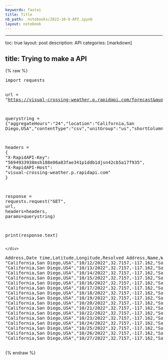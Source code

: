 ```yaml
---
keywords: fastai
title: Title
nb_path: _notebooks/2022-10-9-API.ipynb
layout: notebook
---
```


<!--
#################################################
### THIS FILE WAS AUTOGENERATED! DO NOT EDIT! ###
#################################################
# file to edit: _notebooks/2022-10-9-API.ipynb
-->

<div class="container" id="notebook-container">
        
<div class="cell border-box-sizing text_cell rendered"><div class="inner_cell">
<div class="text_cell_render border-box-sizing rendered_html">
<hr>
<p>toc: true
layout: post
description: API
categories: [markdown]</p>
<h2 id="title:-Trying-to-make-a-API">title: Trying to make a API<a class="anchor-link" href="#title:-Trying-to-make-a-API"> </a></h2>
</div>
</div>
</div>
    {% raw %}
    
<div class="cell border-box-sizing code_cell rendered">
<div class="input">

<div class="inner_cell">
    <div class="input_area">
<div class=" highlight hl-ipython3"><pre><span></span><span class="kn">import</span> <span class="nn">requests</span>

<span class="n">url</span> <span class="o">=</span> <span class="s2">&quot;https://visual-crossing-weather.p.rapidapi.com/forecast&quot;</span>

<span class="n">querystring</span> <span class="o">=</span> <span class="p">{</span><span class="s2">&quot;aggregateHours&quot;</span><span class="p">:</span><span class="s2">&quot;24&quot;</span><span class="p">,</span><span class="s2">&quot;location&quot;</span><span class="p">:</span><span class="s2">&quot;California,San Diego,USA&quot;</span><span class="p">,</span><span class="s2">&quot;contentType&quot;</span><span class="p">:</span><span class="s2">&quot;csv&quot;</span><span class="p">,</span><span class="s2">&quot;unitGroup&quot;</span><span class="p">:</span><span class="s2">&quot;us&quot;</span><span class="p">,</span><span class="s2">&quot;shortColumnNames&quot;</span><span class="p">:</span><span class="s2">&quot;0&quot;</span><span class="p">}</span>

<span class="n">headers</span> <span class="o">=</span> <span class="p">{</span>
	<span class="s2">&quot;X-RapidAPI-Key&quot;</span><span class="p">:</span> <span class="s2">&quot;5694933938msh188e06a83fae341p1ddb1djsn42cb5a17f935&quot;</span><span class="p">,</span>
	<span class="s2">&quot;X-RapidAPI-Host&quot;</span><span class="p">:</span> <span class="s2">&quot;visual-crossing-weather.p.rapidapi.com&quot;</span>
<span class="p">}</span>

<span class="n">response</span> <span class="o">=</span> <span class="n">requests</span><span class="o">.</span><span class="n">request</span><span class="p">(</span><span class="s2">&quot;GET&quot;</span><span class="p">,</span> <span class="n">url</span><span class="p">,</span> <span class="n">headers</span><span class="o">=</span><span class="n">headers</span><span class="p">,</span> <span class="n">params</span><span class="o">=</span><span class="n">querystring</span><span class="p">)</span>

<span class="nb">print</span><span class="p">(</span><span class="n">response</span><span class="o">.</span><span class="n">text</span><span class="p">)</span>
</pre></div>

    </div>
</div>
</div>

<div class="output_wrapper">
<div class="output">

<div class="output_area">

<div class="output_subarea output_stream output_stdout output_text">
<pre>Address,Date time,Latitude,Longitude,Resolved Address,Name,Wind Direction,Minimum Temperature,Maximum Temperature,Temperature,Wind Speed,Cloud Cover,Heat Index,Chance Precipitation (%),Precipitation,Sea Level Pressure,Snow Depth,Snow,Relative Humidity,Wind Gust,Wind Chill,Conditions
&#34;California,San Diego,USA&#34;,&#34;10/12/2022&#34;,32.7157,-117.162,&#34;San Diego, CA, United States&#34;,&#34;California,San Diego,USA&#34;,318.1,67.2,74.0,70.3,6.3,27.1,,9.5,0.0,1016.9,0.0,0.0,81.9,10.7,,&#34;Partially cloudy&#34;
&#34;California,San Diego,USA&#34;,&#34;10/13/2022&#34;,32.7157,-117.162,&#34;San Diego, CA, United States&#34;,&#34;California,San Diego,USA&#34;,229.0,66.3,72.9,68.1,3.6,0.1,,0.0,0.0,1016.3,0.0,0.0,86.4,6.0,,&#34;Clear&#34;
&#34;California,San Diego,USA&#34;,&#34;10/14/2022&#34;,32.7157,-117.162,&#34;San Diego, CA, United States&#34;,&#34;California,San Diego,USA&#34;,274.7,66.3,69.9,68.0,5.6,3.5,,23.8,0.0,1010.7,,,79.3,7.2,,&#34;Clear&#34;
&#34;California,San Diego,USA&#34;,&#34;10/15/2022&#34;,32.7157,-117.162,&#34;San Diego, CA, United States&#34;,&#34;California,San Diego,USA&#34;,252.7,64.3,66.3,65.4,4.8,86.1,,57.1,0.44,1012.1,,,78.5,7.8,,&#34;Rain, Overcast&#34;
&#34;California,San Diego,USA&#34;,&#34;10/16/2022&#34;,32.7157,-117.162,&#34;San Diego, CA, United States&#34;,&#34;California,San Diego,USA&#34;,268.8,64.8,68.4,66.4,6.0,57.4,,28.6,0.01,1014.1,,0.0,75.5,9.4,,&#34;Partially cloudy&#34;
&#34;California,San Diego,USA&#34;,&#34;10/17/2022&#34;,32.7157,-117.162,&#34;San Diego, CA, United States&#34;,&#34;California,San Diego,USA&#34;,298.5,66.1,68.8,67.3,5.9,8.1,,0.0,0.0,1014.0,,0.0,75.3,6.9,,&#34;Clear&#34;
&#34;California,San Diego,USA&#34;,&#34;10/18/2022&#34;,32.7157,-117.162,&#34;San Diego, CA, United States&#34;,&#34;California,San Diego,USA&#34;,274.9,66.5,71.7,69.2,4.8,33.7,,4.8,0.0,1012.4,,0.0,75.3,6.7,,&#34;Partially cloudy&#34;
&#34;California,San Diego,USA&#34;,&#34;10/19/2022&#34;,32.7157,-117.162,&#34;San Diego, CA, United States&#34;,&#34;California,San Diego,USA&#34;,311.3,69.2,73.1,71.1,5.4,92.3,,4.8,0.0,1011.8,,0.0,71.9,7.2,,&#34;Overcast&#34;
&#34;California,San Diego,USA&#34;,&#34;10/20/2022&#34;,32.7157,-117.162,&#34;San Diego, CA, United States&#34;,&#34;California,San Diego,USA&#34;,227.2,67.9,71.3,69.7,5.1,34.9,,4.8,0.0,1011.5,,0.0,71.3,7.6,,&#34;Partially cloudy&#34;
&#34;California,San Diego,USA&#34;,&#34;10/21/2022&#34;,32.7157,-117.162,&#34;San Diego, CA, United States&#34;,&#34;California,San Diego,USA&#34;,216.3,66.6,69.3,67.8,4.8,1.3,,9.5,0.0,1012.1,,0.0,73.1,6.9,,&#34;Clear&#34;
&#34;California,San Diego,USA&#34;,&#34;10/22/2022&#34;,32.7157,-117.162,&#34;San Diego, CA, United States&#34;,&#34;California,San Diego,USA&#34;,245.3,65.0,66.7,65.8,9.4,49.3,,14.3,0.04,1012.3,,0.0,75.0,16.8,,&#34;Partially cloudy&#34;
&#34;California,San Diego,USA&#34;,&#34;10/23/2022&#34;,32.7157,-117.162,&#34;San Diego, CA, United States&#34;,&#34;California,San Diego,USA&#34;,257.7,64.3,66.5,65.5,13.1,64.8,,28.6,0.04,1012.1,,0.0,66.7,19.7,,&#34;Partially cloudy&#34;
&#34;California,San Diego,USA&#34;,&#34;10/24/2022&#34;,32.7157,-117.162,&#34;San Diego, CA, United States&#34;,&#34;California,San Diego,USA&#34;,220.6,63.4,66.3,64.9,7.1,37.4,,4.8,0.02,1014.3,,0.0,67.6,9.6,,&#34;Partially cloudy&#34;
&#34;California,San Diego,USA&#34;,&#34;10/25/2022&#34;,32.7157,-117.162,&#34;San Diego, CA, United States&#34;,&#34;California,San Diego,USA&#34;,272.9,64.7,66.3,65.5,7.6,18.4,,9.5,0.06,1015.3,,0.0,70.6,16.1,,&#34;Clear&#34;
&#34;California,San Diego,USA&#34;,&#34;10/26/2022&#34;,32.7157,-117.162,&#34;San Diego, CA, United States&#34;,&#34;California,San Diego,USA&#34;,236.1,63.9,69.0,67.1,6.0,61.0,,4.8,0.0,1014.6,,0.0,55.6,9.8,,&#34;Partially cloudy&#34;
&#34;California,San Diego,USA&#34;,&#34;10/27/2022&#34;,32.7157,-117.162,&#34;San Diego, CA, United States&#34;,&#34;California,San Diego,USA&#34;,,,,,,,,,0.0,,,,,,,&#34;&#34;

</pre>
</div>
</div>

</div>
</div>

</div>
    {% endraw %}

</div>
 

